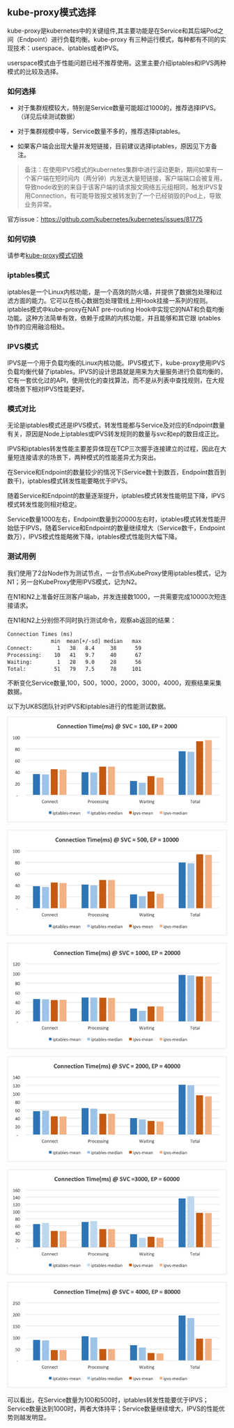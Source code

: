 ## kube-proxy模式选择
kube-proxy是kubernetes中的关键组件,其主要功能是在Service和其后端Pod之间（Endpoint）进行负载均衡。kube-proxy 有三种运行模式，每种都有不同的实现技术：userspace、iptables或者IPVS。

userspace模式由于性能问题已经不推荐使用。这里主要介绍iptables和IPVS两种模式的比较及选择。

### 如何选择

* 对于集群规模较大，特别是Service数量可能超过1000的，推荐选择IPVS。（详见后续测试数据）

* 对于集群规模中等，Service数量不多的，推荐选择iptables。

* 如果客户端会出现大量并发短链接，目前建议选择iptables，原因见下方备注。

>备注：在使用IPVS模式的kubernetes集群中进行滚动更新，期间如果有一个客户端在短时间内（两分钟）内发送大量短链接，客户端端口会被复用，导致node收到的来自于该客户端的请求报文网络五元组相同，触发IPVS复用Connection，有可能导致报文被转发到了一个已经销毁的Pod上，导致业务异常。

官方issue：https://github.com/kubernetes/kubernetes/issues/81775

### 如何切换

请参考[kube-proxy模式切换](uk8s/userguide/kubeproxy_edit)

### iptables模式

iptables是一个Linux内核功能，是一个高效的防火墙，并提供了数据包处理和过滤方面的能力。它可以在核心数据包处理管线上用Hook挂接一系列的规则。iptables模式中kube-proxy在NAT pre-routing Hook中实现它的NAT和负载均衡功能。这种方法简单有效，依赖于成熟的内核功能，并且能够和其它跟 iptables 协作的应用融洽相处。

### IPVS模式

IPVS是一个用于负载均衡的Linux内核功能。IPVS模式下，kube-proxy使用IPVS负载均衡代替了iptables。IPVS的设计思路就是用来为大量服务进行负载均衡的，它有一套优化过的API，使用优化的查找算法，而不是从列表中查找规则，在大规模场景下相对IPVS性能更好。


### 模式对比

无论是iptables模式还是IPVS模式，转发性能都与Service及对应的Endpoint数量有关，原因是Node上iptables或IPVS转发规则的数量与svc和ep的数目成正比。

IPVS和iptables转发性能主要差异体现在TCP三次握手连接建立的过程，因此在大量短连接请求的场景下，两种模式的性能差异尤为突出。

在Service和Endpoint的数量较少的情况下(Service数十到数百，Endpoint数百到数千)，iptables模式转发性能要略优于IPVS。

随着Service和Endpoint的数量逐渐提升，iptables模式转发性能明显下降，IPVS模式转发性能则相对稳定。

Service数量1000左右，Endpoint数量到20000左右时，iptables模式转发性能开始低于IPVS，随着Service和Endpoint的数量继续增大（Service数千，Endpoint数万），IPVS模式性能略微下降，iptables模式性能则大幅下降。


### 测试用例

我们使用了2台Node作为测试节点，一台节点KubeProxy使用iptables模式，记为N1；另一台KubeProxy使用IPVS模式，记为N2。

在N1和N2上准备好压测客户端ab，并发连接数1000，一共需要完成10000次短连接请求。

在N1和N2上分别但不同时执行测试命令，观察ab返回的结果：

```
Connection Times (ms)
              min  mean[+/-sd] median   max
Connect:        1   38   8.4     38      59
Processing:    10   41   9.7     40      67
Waiting:        1   28   9.0     28      56
Total:         51   79   7.5     78     101
```

不断变化Service数量,100，500，1000，2000，3000，4000，观察结果采集数据。

以下为UK8S团队针对IPVS和iptables进行的性能测试数据。

![](/images/userguide/s100.png)

![](/images/userguide/s500.png)

![](/images/userguide/s1000.png)

![](/images/userguide/s2000.png)

![](/images/userguide/s3000.png)

![](/images/userguide/s4000.png)

可以看出，在Service数量为100和500时，iptables转发性能要优于IPVS；Service数量达到1000时，两者大体持平；Service数量继续增大，IPVS的性能优势则越发明显。

